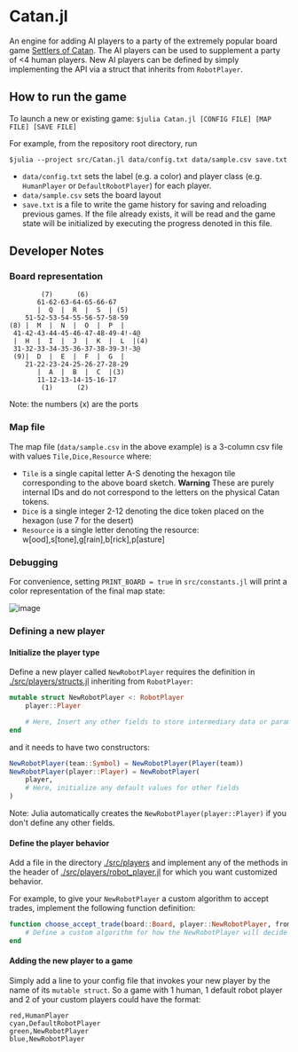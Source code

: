 # Catan.jl

An engine for adding AI players to a party of the extremely popular board game [Settlers of Catan](https://www.catan.com/).  The AI players can be used to supplement a party of <4 human players.  New AI players can be defined by simply implementing the API via a struct that inherits from `RobotPlayer`.

## How to run the game
To launch a new or existing game:
`$julia Catan.jl [CONFIG FILE] [MAP FILE] [SAVE FILE]`

For example, from the repository root directory, run

`$julia --project src/Catan.jl data/config.txt data/sample.csv save.txt`

* `data/config.txt` sets the label (e.g. a color) and player class (e.g. `HumanPlayer` or `DefaultRobotPlayer`) for each player.
* `data/sample.csv` sets the board layout
* `save.txt` is a file to write the game history for saving and reloading previous games.  If the file already exists, it will be read and the game state will be initialized by executing the progress denoted in this file.

## Developer Notes
### Board representation
```
        (7)      (6) 
       61-62-63-64-65-66-67
       |  Q  |  R  |  S  | (5)
    51-52-53-54-55-56-57-58-59
(8) |  M  |  N  |  O  |  P  |
 41-42-43-44-45-46-47-48-49-4!-4@
 |  H  |  I  |  J  |  K  |  L  |(4)
 31-32-33-34-35-36-37-38-39-3!-3@
 (9)|  D  |  E  |  F  |  G  |
    21-22-23-24-25-26-27-28-29
       |  A  |  B  |  C  |(3)
       11-12-13-14-15-16-17
        (1)      (2) 
``` 

Note: the numbers (x) are the ports

### Map file

The map file (`data/sample.csv` in the above example) is a 3-column csv file with values `Tile,Dice,Resource`
where:
* `Tile` is a single capital letter A-S denoting the hexagon tile corresponding to the above board sketch.
    **Warning** These are purely internal IDs and do not correspond to the letters on the physical Catan tokens.
* `Dice` is a single integer 2-12 denoting the dice token placed on the hexagon (use 7 for the desert)
* `Resource` is a single letter denoting the resource: w[ood],s[tone],g[rain],b[rick],p[asture]

### Debugging

For convenience, setting `PRINT_BOARD = true` in `src/constants.jl` will print a color representation of the final map state:

![image](https://github.com/user-attachments/assets/17c5b8b6-1592-4c7d-9b84-6666e4334b7f)


### Defining a new player

#### Initialize the player type
Define a new player called `NewRobotPlayer` requires the definition in [./src/players/structs.jl](https://github.com/BKaperick/Catan.jl/blob/master/src/players/structs.jl) inheriting from `RobotPlayer`:

```julia
mutable struct NewRobotPlayer <: RobotPlayer
    player::Player

    # Here, Insert any other fields to store intermediary data or parameters between turns
end
```

and it needs to have two constructors:

```julia
NewRobotPlayer(team::Symbol) = NewRobotPlayer(Player(team))
NewRobotPlayer(player::Player) = NewRobotPlayer(
    player, 
    # Here, initialize any default values for other fields
)
```

Note: Julia automatically creates the `NewRobotPlayer(player::Player)` if you don't define any other fields.

#### Define the player behavior
Add a file in the directory [./src/players](https://github.com/BKaperick/Catan.jl/blob/master/src/players) and implement any of the methods in the header of [./src/players/robot_player.jl](https://github.com/BKaperick/Catan.jl/blob/master/src/players/robot_player.jl) for which you want customized behavior.

For example, to give your `NewRobotPlayer` a custom algorithm to accept trades, implement the following function definition:

```julia
function choose_accept_trade(board::Board, player::NewRobotPlayer, from_player::Player, from_goods::Vector{Symbol}, to_goods::Vector{Symbol})::Bool
    # Define a custom algorithm for how the NewRobotPlayer will decide to accept a proposed trade or not.
end
```

#### Adding the new player to a game
Simply add a line to your config file that invokes your new player by the name of its `mutable struct`.  So a game with 1 human, 1 default robot player and 2 of your custom players could have the format:

```
red,HumanPlayer
cyan,DefaultRobotPlayer
green,NewRobotPlayer
blue,NewRobotPlayer
```

